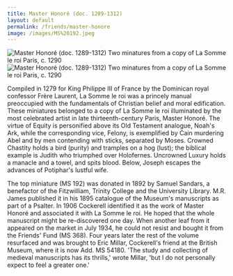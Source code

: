```yaml
---
title: Master Honoré (doc. 1289-1312)
layout: default
permalink: /friends/master-honore
image: /images/MS%20192.jpeg
---
```


![Master Honoré (doc. 1289-1312) Two minatures from a copy of La Somme le roi Paris, c. 1290]({{site.baseurl}}/images/MS%20192.jpeg "Master Honoré, Two minatures from a copy of La Somme le roi Paris, c. 1290")
![Master Honoré (doc. 1289-1312) Two minatures from a copy of La Somme le roi Paris, c. 1290]({{site.baseurl}}/images/MS%20368.jpeg "Master Honoré, Two minatures from a copy of La Somme le roi Paris, c. 1290")

Compiled in 1279 for King Philippe III of France by the Dominican royal confessor Frère Laurent, La Somme le roi was a princely manual preoccupied with the fundamentals of Christian belief and moral edification. These miniatures belonged to a copy of La Somme le roi illuminated by the most celebrated artist in late thirteenth-century Paris, Master Honoré. The virtue of Equity is personified above its Old Testament analogue, Noah's Ark, while the corresponding vice, Felony, is exemplified by Cain murdering Abel and by men contending with sticks, separated by Moses. Crowned Chastity holds a bird (purity) and tramples on a hog (lust); the biblical example is Judith who triumphed over Holofernes. Uncrowned Luxury holds a manacle and a towel, and spits blood. Below, Joseph escapes the advances of Potiphar's lustful wife.

The top miniature (MS 192) was donated in 1892 by Samuel Sandars, a benefactor of the Fitzwilliam, Trinity College and the University Library. M.R. James published it in his 1895 catalogue of the Museum's manuscripts as part of a Psalter. In 1906 Cockerell identified it as the work of Master Honoré and associated it with La Somme le roi. He hoped that the whole manuscript might be re-discovered one day. When another leaf from it appeared on the market in July 1934, he could not resist and bought it from the Friends' Fund (MS 368). Four years later the rest of the volume resurfaced and was brought to Eric Millar, Cockerell's friend at the British Museum, where it is now Add. MS 54180. 'The study and collecting of medieval manuscripts has its thrills,' wrote Millar, 'but I do not personally expect to feel a greater one.'
